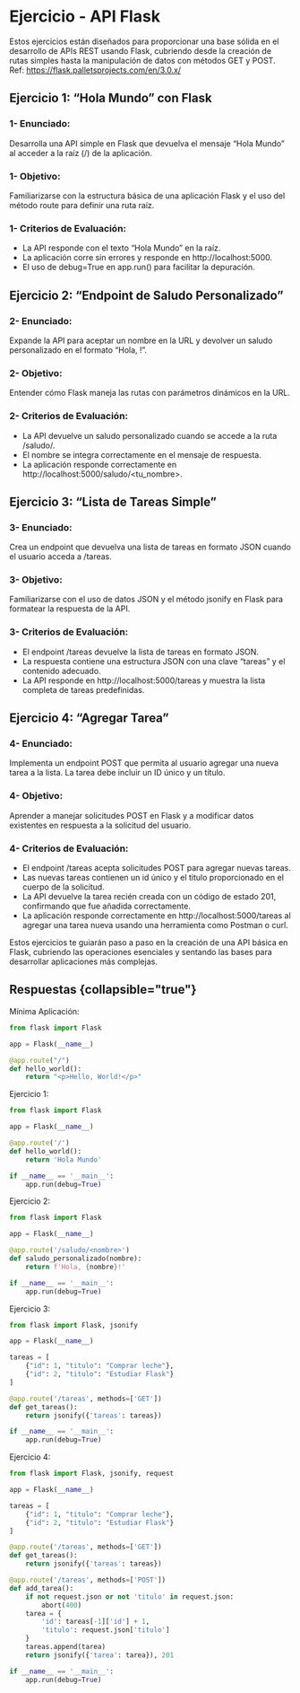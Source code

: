 # Ejercicio - API Flask
Estos ejercicios están diseñados para proporcionar una base sólida en el desarrollo de APIs REST usando Flask, cubriendo desde la creación de rutas simples hasta la manipulación de datos con métodos GET y POST.
Ref: https://flask.palletsprojects.com/en/3.0.x/

## Ejercicio 1: “Hola Mundo” con Flask

### 1- Enunciado:
Desarrolla una API simple en Flask que devuelva el mensaje “Hola Mundo” al acceder a la raíz (/) de la aplicación.

### 1- Objetivo:
Familiarizarse con la estructura básica de una aplicación Flask y el uso del método route para definir una ruta raíz.

### 1- Criterios de Evaluación:
- La API responde con el texto “Hola Mundo” en la raíz.
- La aplicación corre sin errores y responde en http://localhost:5000.
- El uso de debug=True en app.run() para facilitar la depuración.

## Ejercicio 2: “Endpoint de Saludo Personalizado”

### 2- Enunciado:
Expande la API para aceptar un nombre en la URL y devolver un saludo personalizado en el formato “Hola, <nombre>!”.

### 2- Objetivo:
Entender cómo Flask maneja las rutas con parámetros dinámicos en la URL.

### 2- Criterios de Evaluación:
- La API devuelve un saludo personalizado cuando se accede a la ruta /saludo/<nombre>.
- El nombre se integra correctamente en el mensaje de respuesta.
- La aplicación responde correctamente en http://localhost:5000/saludo/<tu_nombre>.

## Ejercicio 3: “Lista de Tareas Simple”

### 3- Enunciado:
Crea un endpoint que devuelva una lista de tareas en formato JSON cuando el usuario acceda a /tareas.

### 3- Objetivo:
Familiarizarse con el uso de datos JSON y el método jsonify en Flask para formatear la respuesta de la API.

### 3- Criterios de Evaluación:
- El endpoint /tareas devuelve la lista de tareas en formato JSON.
- La respuesta contiene una estructura JSON con una clave “tareas” y el contenido adecuado.
- La API responde en http://localhost:5000/tareas y muestra la lista completa de tareas predefinidas.

## Ejercicio 4: “Agregar Tarea”

### 4- Enunciado:
Implementa un endpoint POST que permita al usuario agregar una nueva tarea a la lista. La tarea debe incluir un ID único y un título.

### 4- Objetivo:
Aprender a manejar solicitudes POST en Flask y a modificar datos existentes en respuesta a la solicitud del usuario.

### 4- Criterios de Evaluación:
- El endpoint /tareas acepta solicitudes POST para agregar nuevas tareas.
- Las nuevas tareas contienen un id único y el titulo proporcionado en el cuerpo de la solicitud.
- La API devuelve la tarea recién creada con un código de estado 201, confirmando que fue añadida correctamente.
- La aplicación responde correctamente en http://localhost:5000/tareas al agregar una tarea nueva usando una herramienta como Postman o curl.

Estos ejercicios te guiarán paso a paso en la creación de una API básica en Flask, cubriendo las operaciones esenciales 
y sentando las bases para desarrollar aplicaciones más complejas.


## Respuestas {collapsible="true"}

Mínima Aplicación:
```python  
from flask import Flask

app = Flask(__name__)

@app.route("/")
def hello_world():
    return "<p>Hello, World!</p>"
```

Ejercicio 1:

```python
from flask import Flask

app = Flask(__name__)

@app.route('/')
def hello_world():
    return 'Hola Mundo'

if __name__ == '__main__':
    app.run(debug=True)

```

Ejercicio 2:
```python
from flask import Flask

app = Flask(__name__)

@app.route('/saludo/<nombre>')
def saludo_personalizado(nombre):
    return f'Hola, {nombre}!'

if __name__ == '__main__':
    app.run(debug=True)

```

Ejercicio 3:
```python
from flask import Flask, jsonify

app = Flask(__name__)

tareas = [
    {"id": 1, "titulo": "Comprar leche"},
    {"id": 2, "titulo": "Estudiar Flask"}
]

@app.route('/tareas', methods=['GET'])
def get_tareas():
    return jsonify({'tareas': tareas})

if __name__ == '__main__':
    app.run(debug=True)
```

Ejercicio 4:
```python
from flask import Flask, jsonify, request

app = Flask(__name__)

tareas = [
    {"id": 1, "titulo": "Comprar leche"},
    {"id": 2, "titulo": "Estudiar Flask"}
]

@app.route('/tareas', methods=['GET'])
def get_tareas():
    return jsonify({'tareas': tareas})

@app.route('/tareas', methods=['POST'])
def add_tarea():
    if not request.json or not 'titulo' in request.json:
        abort(400)
    tarea = {
        'id': tareas[-1]['id'] + 1,
        'titulo': request.json['titulo']
    }
    tareas.append(tarea)
    return jsonify({'tarea': tarea}), 201

if __name__ == '__main__':
    app.run(debug=True)
```
